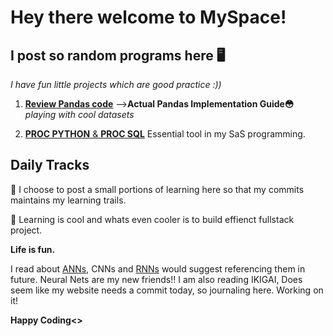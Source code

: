 # Hey there welcome to MySpace!
## I post so random programs here 🖥️
*I have fun little projects which are good practice :))* 

1. [**Review Pandas code**](https://github.com/22Ujjwal/MySpace/blob/main/pandasbrushup.ipynb) -->**Actual Pandas Implementation Guide😳** *playing with cool datasets*       
   
2. [**PROC PYTHON** & **PROC SQL**](https://github.com/22Ujjwal/WintiML/blob/main/AssessmentQ1_program.sas) Essential tool in my SaS programming.


## Daily Tracks
🔹 I choose to post a small portions of learning here so that my commits maintains my learning trails. 

🔹  Learning is cool and whats even cooler is to build effienct fullstack project.

**Life is fun.** 

I read about [ANNs](https://www.geeksforgeeks.org/artificial-neural-networks-and-its-applications/), CNNs and [RNNs](https://www.geeksforgeeks.org/introduction-to-recurrent-neural-network/) would suggest referencing them in future. Neural Nets are my new friends!! I am also reading IKIGAI, Does seem like my website needs a commit today, so journaling here. Working on it!

**Happy Coding<>**

